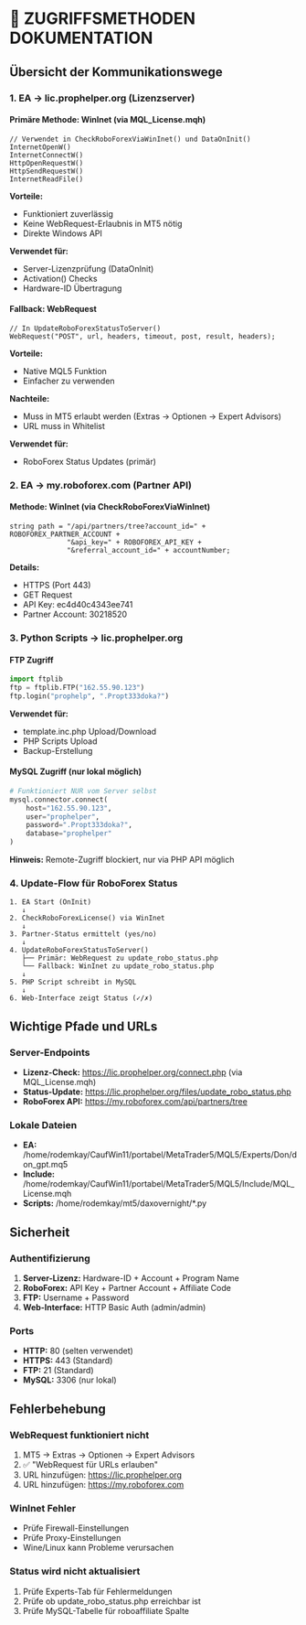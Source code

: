 # 📡 ZUGRIFFSMETHODEN DOKUMENTATION

## Übersicht der Kommunikationswege

### 1. EA → lic.prophelper.org (Lizenzserver)

#### Primäre Methode: WinInet (via MQL_License.mqh)
```mql5
// Verwendet in CheckRoboForexViaWinInet() und DataOnInit()
InternetOpenW()
InternetConnectW()
HttpOpenRequestW()
HttpSendRequestW()
InternetReadFile()
```

**Vorteile:**
- Funktioniert zuverlässig
- Keine WebRequest-Erlaubnis in MT5 nötig
- Direkte Windows API

**Verwendet für:**
- Server-Lizenzprüfung (DataOnInit)
- Activation() Checks
- Hardware-ID Übertragung

#### Fallback: WebRequest
```mql5
// In UpdateRoboForexStatusToServer()
WebRequest("POST", url, headers, timeout, post, result, headers);
```

**Vorteile:**
- Native MQL5 Funktion
- Einfacher zu verwenden

**Nachteile:**
- Muss in MT5 erlaubt werden (Extras → Optionen → Expert Advisors)
- URL muss in Whitelist

**Verwendet für:**
- RoboForex Status Updates (primär)

### 2. EA → my.roboforex.com (Partner API)

#### Methode: WinInet (via CheckRoboForexViaWinInet)
```mql5
string path = "/api/partners/tree?account_id=" + ROBOFOREX_PARTNER_ACCOUNT + 
              "&api_key=" + ROBOFOREX_API_KEY + 
              "&referral_account_id=" + accountNumber;
```

**Details:**
- HTTPS (Port 443)
- GET Request
- API Key: ec4d40c4343ee741
- Partner Account: 30218520

### 3. Python Scripts → lic.prophelper.org

#### FTP Zugriff
```python
import ftplib
ftp = ftplib.FTP("162.55.90.123")
ftp.login("prophelp", ".Propt333doka?")
```

**Verwendet für:**
- template.inc.php Upload/Download
- PHP Scripts Upload
- Backup-Erstellung

#### MySQL Zugriff (nur lokal möglich)
```python
# Funktioniert NUR vom Server selbst
mysql.connector.connect(
    host="162.55.90.123",
    user="prophelper",
    password=".Propt333doka?",
    database="prophelper"
)
```

**Hinweis:** Remote-Zugriff blockiert, nur via PHP API möglich

### 4. Update-Flow für RoboForex Status

```
1. EA Start (OnInit)
   ↓
2. CheckRoboForexLicense() via WinInet
   ↓
3. Partner-Status ermittelt (yes/no)
   ↓
4. UpdateRoboForexStatusToServer()
   ├── Primär: WebRequest zu update_robo_status.php
   └── Fallback: WinInet zu update_robo_status.php
   ↓
5. PHP Script schreibt in MySQL
   ↓
6. Web-Interface zeigt Status (✓/✗)
```

## Wichtige Pfade und URLs

### Server-Endpoints
- **Lizenz-Check:** https://lic.prophelper.org/connect.php (via MQL_License.mqh)
- **Status-Update:** https://lic.prophelper.org/files/update_robo_status.php
- **RoboForex API:** https://my.roboforex.com/api/partners/tree

### Lokale Dateien
- **EA:** /home/rodemkay/CaufWin11/portabel/MetaTrader5/MQL5/Experts/Don/don_gpt.mq5
- **Include:** /home/rodemkay/CaufWin11/portabel/MetaTrader5/MQL5/Include/MQL_License.mqh
- **Scripts:** /home/rodemkay/mt5/daxovernight/*.py

## Sicherheit

### Authentifizierung
1. **Server-Lizenz:** Hardware-ID + Account + Program Name
2. **RoboForex:** API Key + Partner Account + Affiliate Code
3. **FTP:** Username + Password
4. **Web-Interface:** HTTP Basic Auth (admin/admin)

### Ports
- **HTTP:** 80 (selten verwendet)
- **HTTPS:** 443 (Standard)
- **FTP:** 21 (Standard)
- **MySQL:** 3306 (nur lokal)

## Fehlerbehebung

### WebRequest funktioniert nicht
1. MT5 → Extras → Optionen → Expert Advisors
2. ✅ "WebRequest für URLs erlauben"
3. URL hinzufügen: https://lic.prophelper.org
4. URL hinzufügen: https://my.roboforex.com

### WinInet Fehler
- Prüfe Firewall-Einstellungen
- Prüfe Proxy-Einstellungen
- Wine/Linux kann Probleme verursachen

### Status wird nicht aktualisiert
1. Prüfe Experts-Tab für Fehlermeldungen
2. Prüfe ob update_robo_status.php erreichbar ist
3. Prüfe MySQL-Tabelle für roboaffiliate Spalte